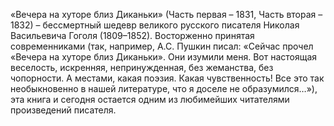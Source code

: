 <!--2017-01-02 12:52:00-->
«Вечера на хуторе близ Диканьки» (Часть первая – 1831, Часть вторая – 1832) – бессмертный шедевр великого русского писателя Николая Васильевича Гоголя (1809–1852).
    Восторженно принятая современниками (так, например, А.С. Пушкин писал: «Сейчас прочел «Вечера на хуторе близ Диканьки». Они изумили меня. Вот настоящая веселость, искренняя, непринужденная, без жеманства, без чопорности. А местами, какая поэзия. Какая чувственность! Все это так необыкновенно в нашей литературе, что я доселе не образумился…»), эта книга и сегодня остается одним из любимейших читателями произведений писателя.